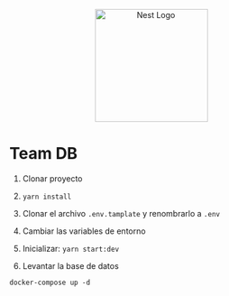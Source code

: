 <p align="center">
  <a href="http://nestjs.com/" target="blank"><img src="https://nestjs.com/img/logo-small.svg" width="200" alt="Nest Logo" /></a>
</p>

# Team DB

1. Clonar proyecto
2. ```yarn install```
3. Clonar el archivo ```.env.tamplate``` y renombrarlo a ```.env```
4. Cambiar las variables de entorno
5. Inicializar: ```yarn start:dev```

6. Levantar la base de datos
```
docker-compose up -d
```

